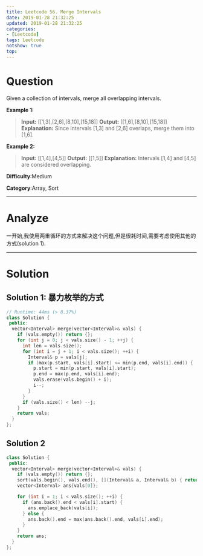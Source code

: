 ```yaml
---
title: Leetcode 56. Merge Intervals
date: 2019-01-28 21:32:25
updated: 2019-01-28 21:32:25
categories: 
- [Leetcode]
tags: Leetcode
notshow: true
top:
---
```


# Question

Given a collection of intervals, merge all overlapping intervals.

**Example 1:**

> **Input:** [[1,3],[2,6],[8,10],[15,18]]
> **Output:** [[1,6],[8,10],[15,18]]
> **Explanation:** Since intervals [1,3] and [2,6] overlaps, merge them into [1,6].

**Example 2:**

> **Input:** [[1,4],[4,5]]
> **Output:** [[1,5]]
> **Explanation:** Intervals [1,4] and [4,5] are considered overlapping.

**Difficulty**:Medium

**Category**:Array, Sort

<!-- more -->

------------

# Analyze

一开始,我使用两重循环的方式来解决这个问题,但是很耗时间,需要考虑使用其他的方式(solution 1).

------------

# Solution

## Solution 1: 暴力枚举的方式

```cpp
// Runtime: 44ms (> 8.37%)
class Solution {
 public:
  vector<Interval> merge(vector<Interval>& vals) {
    if (vals.empty()) return {};
    for (int j = 0; j < vals.size() - 1; ++j) {
      int len = vals.size();
      for (int i = j + 1; i < vals.size(); ++i) {
        Interval& p = vals[j];
        if (max(p.start, vals[i].start) <= min(p.end, vals[i].end)) {
          p.start = min(p.start, vals[i].start);
          p.end = max(p.end, vals[i].end);
          vals.erase(vals.begin() + i);
          i--;
        }
      }
      if (vals.size() < len) --j;
    }
    return vals;
  }
};
```

## Solution 2

```cpp
class Solution {
 public:
  vector<Interval> merge(vector<Interval>& vals) {
    if (vals.empty()) return {};
    sort(vals.begin(), vals.end(), [](Interval& a, Interval& b) { return a.start < b.start; });
    vector<Interval> ans{vals[0]};

    for (int i = 1; i < vals.size(); ++i) {
      if (ans.back().end < vals[i].start) {
        ans.emplace_back(vals[i]);
      } else {
        ans.back().end = max(ans.back().end, vals[i].end);
      }
    }
    return ans;
  }
};
```

<!-- TODO: Read some book which talk about the lamda function. -->